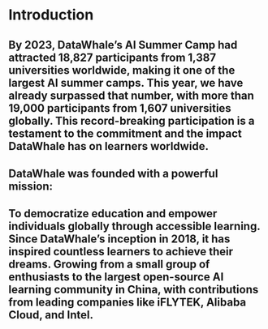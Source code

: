# Introduction
## By 2023, DataWhale’s AI Summer Camp had attracted 18,827 participants from 1,387 universities worldwide, making it one of the largest AI summer camps. This year, we have already surpassed that number, with more than 19,000 participants from 1,607 universities globally. This record-breaking participation is a testament to the commitment and the impact DataWhale has on learners worldwide.
## DataWhale was founded with a powerful mission:  
## To democratize education and empower individuals globally through accessible learning. Since DataWhale’s inception in 2018, it has inspired countless learners to achieve their dreams. Growing from a small group of enthusiasts to the largest open-source AI learning community in China, with contributions from leading companies like iFLYTEK, Alibaba Cloud, and Intel.

